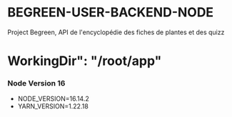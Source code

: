 # BEGREEN-USER-BACKEND-NODE

Project Begreen, API de l'encyclopédie des fiches de plantes et des quizz

# WorkingDir": "/root/app"

### Node Version 16

- NODE_VERSION=16.14.2
- YARN_VERSION=1.22.18
